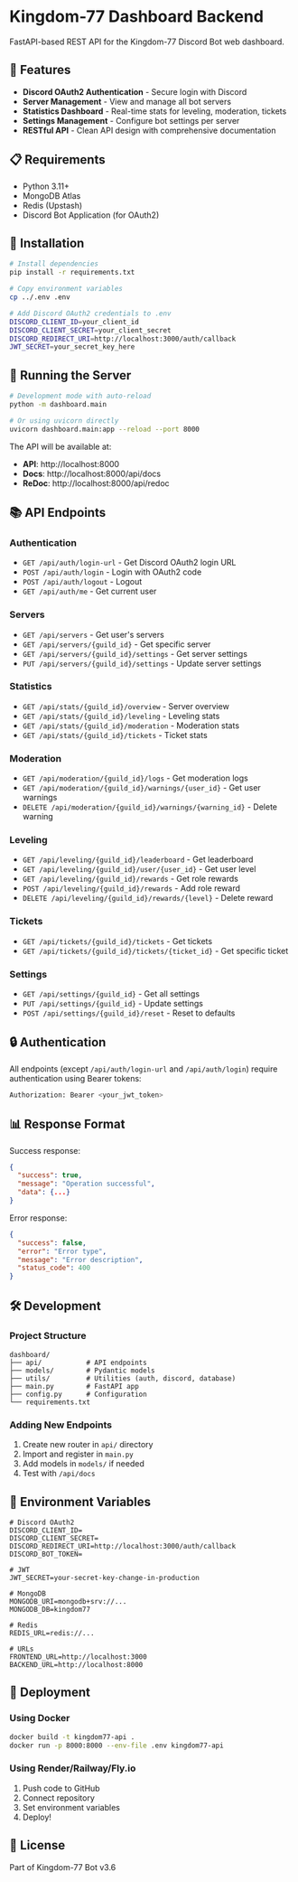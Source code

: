 # Kingdom-77 Dashboard Backend

FastAPI-based REST API for the Kingdom-77 Discord Bot web dashboard.

## 🚀 Features

- **Discord OAuth2 Authentication** - Secure login with Discord
- **Server Management** - View and manage all bot servers
- **Statistics Dashboard** - Real-time stats for leveling, moderation, tickets
- **Settings Management** - Configure bot settings per server
- **RESTful API** - Clean API design with comprehensive documentation

## 📋 Requirements

- Python 3.11+
- MongoDB Atlas
- Redis (Upstash)
- Discord Bot Application (for OAuth2)

## 🔧 Installation

```bash
# Install dependencies
pip install -r requirements.txt

# Copy environment variables
cp ../.env .env

# Add Discord OAuth2 credentials to .env
DISCORD_CLIENT_ID=your_client_id
DISCORD_CLIENT_SECRET=your_client_secret
DISCORD_REDIRECT_URI=http://localhost:3000/auth/callback
JWT_SECRET=your_secret_key_here
```

## 🏃 Running the Server

```bash
# Development mode with auto-reload
python -m dashboard.main

# Or using uvicorn directly
uvicorn dashboard.main:app --reload --port 8000
```

The API will be available at:
- **API**: http://localhost:8000
- **Docs**: http://localhost:8000/api/docs
- **ReDoc**: http://localhost:8000/api/redoc

## 📚 API Endpoints

### Authentication
- `GET /api/auth/login-url` - Get Discord OAuth2 login URL
- `POST /api/auth/login` - Login with OAuth2 code
- `POST /api/auth/logout` - Logout
- `GET /api/auth/me` - Get current user

### Servers
- `GET /api/servers` - Get user's servers
- `GET /api/servers/{guild_id}` - Get specific server
- `GET /api/servers/{guild_id}/settings` - Get server settings
- `PUT /api/servers/{guild_id}/settings` - Update server settings

### Statistics
- `GET /api/stats/{guild_id}/overview` - Server overview
- `GET /api/stats/{guild_id}/leveling` - Leveling stats
- `GET /api/stats/{guild_id}/moderation` - Moderation stats
- `GET /api/stats/{guild_id}/tickets` - Ticket stats

### Moderation
- `GET /api/moderation/{guild_id}/logs` - Get moderation logs
- `GET /api/moderation/{guild_id}/warnings/{user_id}` - Get user warnings
- `DELETE /api/moderation/{guild_id}/warnings/{warning_id}` - Delete warning

### Leveling
- `GET /api/leveling/{guild_id}/leaderboard` - Get leaderboard
- `GET /api/leveling/{guild_id}/user/{user_id}` - Get user level
- `GET /api/leveling/{guild_id}/rewards` - Get role rewards
- `POST /api/leveling/{guild_id}/rewards` - Add role reward
- `DELETE /api/leveling/{guild_id}/rewards/{level}` - Delete reward

### Tickets
- `GET /api/tickets/{guild_id}/tickets` - Get tickets
- `GET /api/tickets/{guild_id}/tickets/{ticket_id}` - Get specific ticket

### Settings
- `GET /api/settings/{guild_id}` - Get all settings
- `PUT /api/settings/{guild_id}` - Update settings
- `POST /api/settings/{guild_id}/reset` - Reset to defaults

## 🔒 Authentication

All endpoints (except `/api/auth/login-url` and `/api/auth/login`) require authentication using Bearer tokens:

```bash
Authorization: Bearer <your_jwt_token>
```

## 📊 Response Format

Success response:
```json
{
  "success": true,
  "message": "Operation successful",
  "data": {...}
}
```

Error response:
```json
{
  "success": false,
  "error": "Error type",
  "message": "Error description",
  "status_code": 400
}
```

## 🛠️ Development

### Project Structure
```
dashboard/
├── api/           # API endpoints
├── models/        # Pydantic models
├── utils/         # Utilities (auth, discord, database)
├── main.py        # FastAPI app
├── config.py      # Configuration
└── requirements.txt
```

### Adding New Endpoints

1. Create new router in `api/` directory
2. Import and register in `main.py`
3. Add models in `models/` if needed
4. Test with `/api/docs`

## 📝 Environment Variables

```env
# Discord OAuth2
DISCORD_CLIENT_ID=
DISCORD_CLIENT_SECRET=
DISCORD_REDIRECT_URI=http://localhost:3000/auth/callback
DISCORD_BOT_TOKEN=

# JWT
JWT_SECRET=your-secret-key-change-in-production

# MongoDB
MONGODB_URI=mongodb+srv://...
MONGODB_DB=kingdom77

# Redis
REDIS_URL=redis://...

# URLs
FRONTEND_URL=http://localhost:3000
BACKEND_URL=http://localhost:8000
```

## 🚀 Deployment

### Using Docker
```bash
docker build -t kingdom77-api .
docker run -p 8000:8000 --env-file .env kingdom77-api
```

### Using Render/Railway/Fly.io
1. Push code to GitHub
2. Connect repository
3. Set environment variables
4. Deploy!

## 📄 License

Part of Kingdom-77 Bot v3.6
